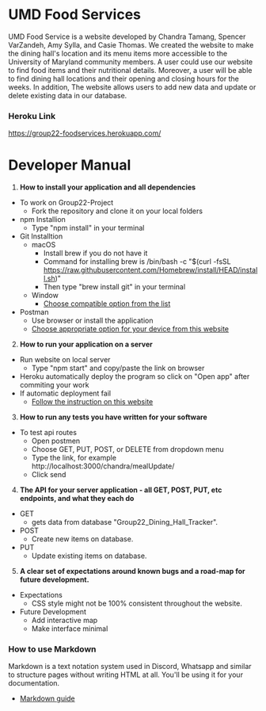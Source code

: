 # UMD Food Services
UMD Food Service is a website developed by Chandra Tamang, Spencer VarZandeh, Amy Sylla, and Casie Thomas. We created the website to make the dining hall's location and its menu items more accessible to the University of Maryland community members. A user could use our website to find food items and their nutritional details. Moreover, a user will be able to find dining hall locations and their opening and closing hours for the weeks. In addition, The website allows users to add new data and update or delete existing data in our database.

### Heroku Link
https://group22-foodservices.herokuapp.com/

# Developer Manual
1. **How to install your application and all dependencies**
  - To work on Group22-Project
    - Fork the repository and clone it on your local folders
  - npm Installion
    - Type "npm install" in your terminal
  - Git Installtion
    - macOS
      - Install brew if you do not have it
      - Command for installing brew is /bin/bash -c "$(curl -fsSL https://raw.githubusercontent.com/Homebrew/install/HEAD/install.sh)"
      - Then type "brew install git" in your terminal
    - Window
      - [Choose compatible option from the list](https://git-scm.com/download/win)
  - Postman
    - Use browser or install the application
    - [Choose appropriate option for your device from this website](https://www.postman.com/downloads/)
2. **How to run your application on a server**
  - Run website on local server
    - Type "npm start" and copy/paste the link on browser
  - Heroku automatically deploy the program so click on "Open app" after commiting your work
  - If automatic deployment fail
    - [Follow the instruction on this website](https://devcenter.heroku.com/articles/heroku-cli)
3. **How to run any tests you have written for your software**
  - To test api routes
    - Open postmen
    - Choose GET, PUT, POST, or DELETE from dropdown menu
    - Type the link, for example http://localhost:3000/chandra/mealUpdate/
    - Click send
4. **The API for your server application - all GET, POST, PUT, etc endpoints, and what they each do**
  - GET
    - gets data from database "Group22_Dining_Hall_Tracker".
  - POST
    - Create new items on database.
  - PUT
    - Update existing items on database.
5. **A clear set of expectations around known bugs and a road-map for future development.**
  - Expectations
    - CSS style might not be 100% consistent throughout the website.
  - Future Development
    - Add interactive map
    - Make interface minimal

### How to use Markdown
Markdown is a text notation system used in Discord, Whatsapp and similar to structure pages without writing HTML at all. You'll be using it for your documentation.
* [Markdown guide](https://www.markdownguide.org/cheat-sheet/)
